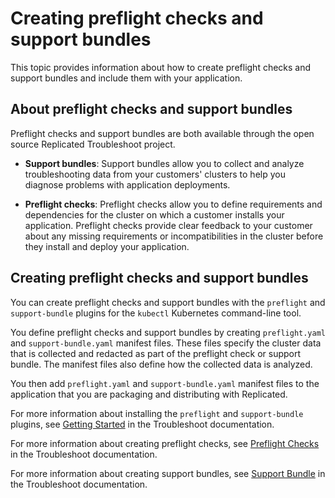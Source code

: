 # Creating preflight checks and support bundles

This topic provides information about how to create preflight checks and support
bundles and include them with your application.

## About preflight checks and support bundles

Preflight checks and support bundles are both available through the open source
Replicated Troubleshoot project.

* **Support bundles**: Support bundles allow you to collect and analyze troubleshooting data
from your customers' clusters to help you diagnose problems with application
deployments.

* **Preflight checks**: Preflight checks allow you to define requirements and dependencies for the cluster
on which a customer installs your application. Preflight checks provide clear
feedback to your customer about any missing requirements or incompatibilities in
the cluster before they install and deploy your application.

## Creating preflight checks and support bundles

You can create preflight checks and support bundles with the `preflight`
and `support-bundle` plugins for the `kubectl` Kubernetes command-line tool.

You define preflight checks and support bundles by creating `preflight.yaml`
and `support-bundle.yaml` manifest files. These files specify the cluster data
that is collected and redacted as part of the preflight check or support bundle.
The manifest files also define how the collected data is analyzed.

You then add `preflight.yaml` and `support-bundle.yaml` manifest files
to the application that you are packaging and distributing with Replicated.    

For more information about installing the `preflight` and `support-bundle` plugins,
see [Getting Started](https://troubleshoot.sh/docs/) in the Troubleshoot documentation.

For more information about creating preflight checks, see
[Preflight Checks](https://troubleshoot.sh/docs/preflight/introduction/) in the
Troubleshoot documentation.

For more information about creating support bundles, see
[Support Bundle](https://troubleshoot.sh/docs/support-bundle/introduction/) in the
Troubleshoot documentation.
